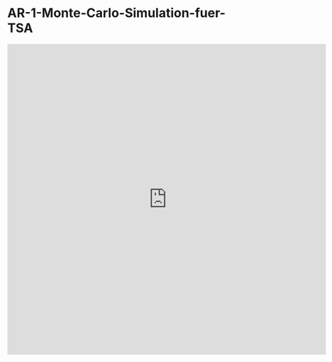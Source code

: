# AR-1-Monte-Carlo-Simulation-fuer-TSA



<iframe src="https://github.com/LHumpe/AR-1-Monte-Carlo-Simulation-fuer-TSA/blob/master/The%20Properties%20of%20AR(1)%20Models%20-%20A%20Simulation%20Study.pdf" style="width:718px; height:700px;" frameborder="0"></iframe>
